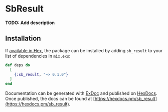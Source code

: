 # SbResult

**TODO: Add description**

## Installation

If [available in Hex](https://hex.pm/docs/publish), the package can be installed
by adding `sb_result` to your list of dependencies in `mix.exs`:

```elixir
def deps do
  [
    {:sb_result, "~> 0.1.0"}
  ]
end
```

Documentation can be generated with [ExDoc](https://github.com/elixir-lang/ex_doc)
and published on [HexDocs](https://hexdocs.pm). Once published, the docs can
be found at [https://hexdocs.pm/sb_result](https://hexdocs.pm/sb_result).

